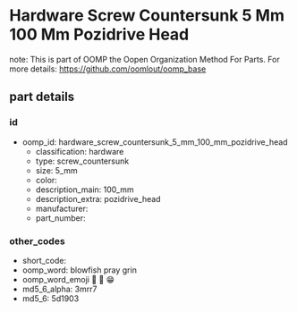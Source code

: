 # Hardware Screw Countersunk 5 Mm 100 Mm Pozidrive Head  

note: This is part of OOMP the Oopen Organization Method For Parts. For more details: https://github.com/oomlout/oomp_base

##  part details





### id
* oomp_id: hardware_screw_countersunk_5_mm_100_mm_pozidrive_head
  * classification: hardware
  * type: screw_countersunk
  * size: 5_mm
  * color: 
  * description_main: 100_mm
  * description_extra: pozidrive_head
  * manufacturer: 
  * part_number: 

### other_codes
* short_code: 
* oomp_word: blowfish pray grin
* oomp_word_emoji :blowfish: :pray: :grin:
* md5_6_alpha: 3mrr7
* md5_6: 5d1903